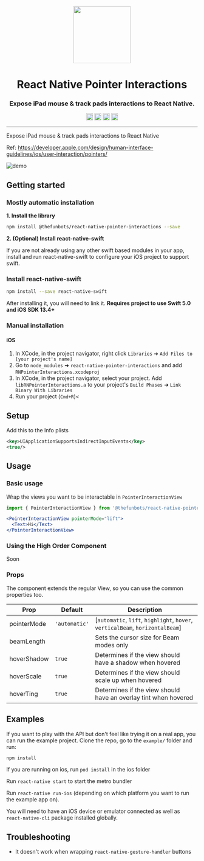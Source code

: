 
<p align="center">
  <img height="150" src="assets/logo.svg" />
  <h1 align="center">React Native Pointer Interactions</h1>
  <h3 align="center">Expose iPad mouse & track pads interactions to React Native.</h3>
</p>

<p align="center">
  <a href="https://badge.fury.io/js/%40thefunbots%2Freact-native-pointer-interactions"><img src="https://badge.fury.io/js/%40thefunbots%2Freact-native-pointer-interactions.svg" alt="npm version" height="18"></a>
  <a href="https://www.npmjs.com/package/@thefunbots/react-native-pointer-interactions"><img alt="npm downloads" src="https://img.shields.io/npm/dm/@thefunbots/react-native-pointer-interactions.svg" height="18" /></a>
  <a href="https://www.codacy.com/gh/thefunbots/react-native-pointer-interactions"><img src="https://app.codacy.com/project/badge/Grade/fa3faa2983494f5fb496d122612ac831" alt="Codacy Badge" height="18"></a>
  <a href="https://twitter.com/intent/follow?screen_name=thefunbots">
    <img src="https://img.shields.io/twitter/follow/thefunbots.svg?label=Follow%20@thefunbots" height="18" alt="Follow @thefunbots" />
  </a>
</p>

---

Expose iPad mouse & track pads interactions to React Native

Ref: https://developer.apple.com/design/human-interface-guidelines/ios/user-interaction/pointers/

![demo](https://cdn.thefunbots.com/file/thefunbots-cdn/projects/react-native-pointer-interactions/demo-2.gif
 "Demo")

## Getting started

### Mostly automatic installation

**1. Install the library**

```bash
npm install @thefunbots/react-native-pointer-interactions --save
```

**2. (Optional) Install react-native-swift**

If you are not already using any other swift based modules in your app, install and run react-native-swift to configure your iOS project to support swift.

### Install react-native-swift

```bash
npm install --save react-native-swift
```

After installing it, you will need to link it. **Requires project to use Swift 5.0 and iOS SDK 13.4+**

### Manual installation

#### iOS

1. In XCode, in the project navigator, right click `Libraries` ➜ `Add Files to [your project's name]`
2. Go to `node_modules` ➜ `react-native-pointer-interactions` and add `RNPointerInteractions.xcodeproj`
3. In XCode, in the project navigator, select your project. Add `libRNPointerInteractions.a` to your project's `Build Phases` ➜ `Link Binary With Libraries`
4. Run your project (`Cmd+R`)<

## Setup

Add this to the Info plists

```xml
<key>UIApplicationSupportsIndirectInputEvents</key>
<true/>
```

## Usage

### Basic usage

Wrap the views you want to be interactable in `PointerInteractionView`

```jsx
import { PointerInteractionView } from '@thefunbots/react-native-pointer-interactions';

<PointerInteractionView pointerMode="lift">
  <Text>Hi</Text>
</PointerInteractionView>
```

### Using the High Order Component

Soon

### Props

The component extends the regular View, so you can use the common properties too.

| Prop        | Default       | Description                                                                   |
|-------------|---------------|-------------------------------------------------------------------------------|
| pointerMode | `'automatic'` | [`automatic`, `lift`, `highlight`, `hover`, `verticalBeam`, `horizontalBeam`] |
| beamLength  |               | Sets the cursor size for Beam modes only                                      |
| hoverShadow | `true`        | Determines if the view should have a shadow when hovered                      |
| hoverScale  | `true`        | Determines if the view should scale up when hovered                           |
| hoverTing   | `true`        | Determines if the view should have an overlay tint when hovered               |

## Examples

If you want to play with the API but don't feel like trying it on a real app, you can run the example project. Clone the repo, go to the `example/` folder and run:

```bash
npm install
```

If you are running on ios, run `pod install` in the ios folder

Run `react-native start` to start the metro bundler

Run `react-native run-ios` (depending on which platform you want to run the example app on).

You will need to have an iOS device or emulator connected as well as `react-native-cli` package installed globally.

## Troubleshooting

- It doesn't work when wrapping `react-native-gesture-handler` buttons